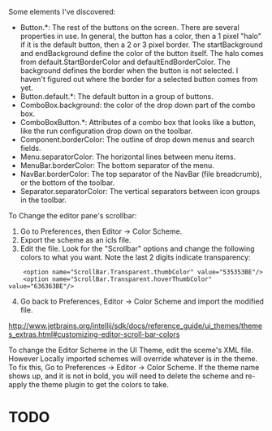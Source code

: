 Some elements I've discovered:

- Button.*: The rest of the buttons on the screen.  There are several properties
  in use.  In general, the button has a color, then a 1 pixel "halo" if it is 
  the default button, then a 2 or 3 pixel border.  The startBackground and 
  endBackground define the color of the button itself.  The halo comes from
  default.StartBorderColor and defaultEndBorderColor.  The background defines 
  the border when the button is not selected.  I haven't figured out where the
  border for a selected button comes from yet.
- Button.default.*: The default button in a group of buttons.
- ComboBox.background: the color of the drop down part of the combo box.
- ComboBoxButton.*: Attributes of a combo box that looks like a button, like
  the run configuration drop down on the toolbar.
- Component.borderColor: The outline of drop down menus and search fields.
- Menu.separatorColor: The horizontal lines between menu items.
- MenuBar.borderColor: The bottom separator of the menu.
- NavBar.borderColor: The top separator of the NavBar (file breadcrumb), or the
  bottom of the toolbar.
- Separator.separatorColor: The vertical separators between icon groups in the
  toolbar.

To Change the editor pane's scrollbar:
1. Go to Preferences, then Editor -> Color Scheme.
2. Export the scheme as an icls file.
3. Edit the file.  Look for the "Scrollbar" options and change the following
  colors to what you want.  Note the last 2 digits indicate transparency:
```
    <option name="ScrollBar.Transparent.thumbColor" value="535353BE"/>
    <option name="ScrollBar.Transparent.hoverThumbColor" value="636363BE"/>
```
4. Go back to Preferences, Editor -> Color Scheme and import the modified file.

http://www.jetbrains.org/intellij/sdk/docs/reference_guide/ui_themes/themes_extras.html#customizing-editor-scroll-bar-colors

To change the Editor Scheme in the UI Theme, edit the sceme's XML file.  However
Locally imported schemes will override whatever is in the theme.  To fix this,
Go to Preferences -> Editor -> Color Scheme.  If the theme name shows up, and 
it is not in bold, you will need to delete the scheme and re-apply the theme
plugin to get the colors to take.

TODO
====


